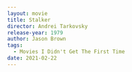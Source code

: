 ```yaml
---
layout: movie
title: Stalker
director: Andrei Tarkovsky
release-year: 1979
author: Jason Brown
tags:
  - Movies I Didn't Get The First Time
date: 2021-02-22
---
```


